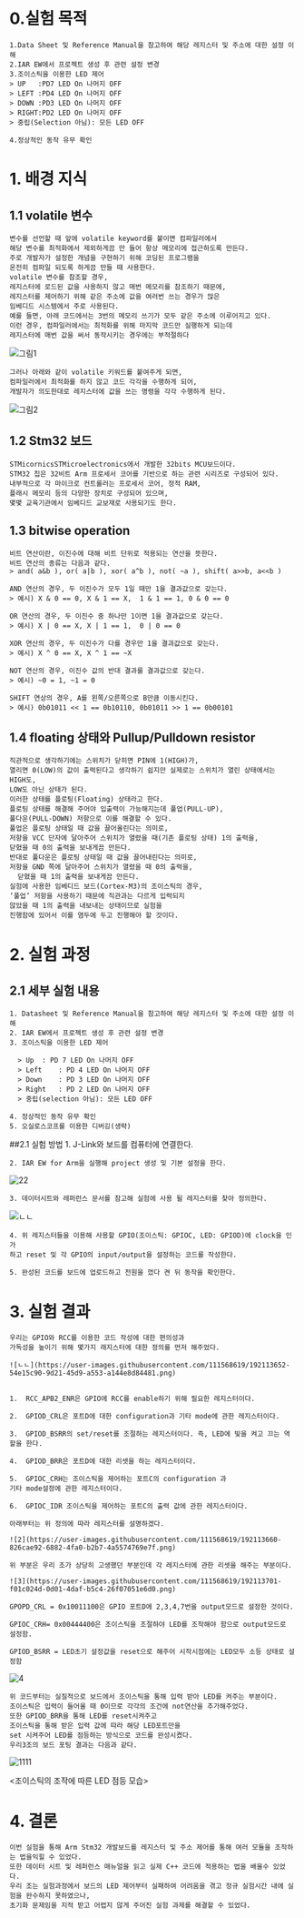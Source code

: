 # 0.실험 목적

    1.Data Sheet 및 Reference Manual을 참고하여 해당 레지스터 및 주소에 대한 설정 이해
    2.IAR EW에서 프로젝트 생성 후 관련 설정 변경
    3.조이스틱을 이용한 LED 제어
    > UP   :PD7 LED On 나머지 OFF
    > LEFT :PD4 LED On 나머지 OFF
    > DOWN :PD3 LED On 나머지 OFF
    > RIGHT:PD2 LED On 나머지 OFF
    > 중립(Selection 아님): 모든 LED OFF

    4.정상적인 동작 유무 확인

##
# 1. 배경 지식

## 1.1 volatile 변수 
    변수를 선언할 때 앞에 volatile keyword를 붙이면 컴파일러에서
    해당 변수를 최적화에서 제외하게끔 만 들어 항상 메모리에 접근하도록 만든다.
    주로 개발자가 설정한 개념을 구현하기 위해 코딩된 프로그램을 
    온전히 컴파일 되도록 하게끔 만들 때 사용한다.
    volatile 변수를 참조할 경우, 
    레지스터에 로드된 값을 사용하지 않고 매번 메모리를 참조하기 때문에,
    레지스터를 제어하기 위해 같은 주소에 값을 여러번 쓰는 경우가 많은 
    임베디드 시스템에서 주로 사용된다.
    예를 들면, 아래 코드에서는 3번의 메모리 쓰기가 모두 같은 주소에 이루어지고 있다. 
    이런 경우, 컴파일러에서는 최적화를 위해 마지막 코드만 실행하게 되는데 
    레지스터에 매번 값을 써서 동작시키는 경우에는 부적절하다
    
![그림1](https://user-images.githubusercontent.com/111568619/192113320-55142a67-4a0b-4304-bc15-89703000cef3.png)

    그러나 아래와 같이 volatile 키워드를 붙여주게 되면,
    컴파일러에서 최적화를 하지 않고 코드 각각을 수행하게 되어, 
    개발자가 의도한대로 레지스터에 값을 쓰는 명령을 각각 수행하게 된다.
    
![그림2](https://user-images.githubusercontent.com/111568619/192113326-65f744de-fbdc-48b4-9083-568941261f09.png)

## 1.2 Stm32 보드
    STMicornicsSTMicroelectronics에서 개발한 32bits MCU보드이다. 
    STM32 칩은 32비트 Arm 프로세서 코어를 기반으로 하는 관련 시리즈로 구성되어 있다. 
    내부적으로 각 마이크로 컨트롤러는 프로세서 코어, 정적 RAM,
    플래시 메모리 등의 다양한 장치로 구성되어 있으며,
    몇몇 교육기관에서 임베디드 교보재로 사용되기도 한다.
    
## 1.3 bitwise operation
    비트 연산이란, 이진수에 대해 비트 단위로 적용되는 연산을 뜻한다.
    비트 연산의 종류는 다음과 같다.
    > and( a&b ), or( a|b ), xor( a^b ), not( ~a ), shift( a>>b, a<<b )
    
    AND 연산의 경우, 두 이진수가 모두 1일 때만 1을 결과값으로 갖는다.
    > 예시) X & 0 == 0, X & 1 == X,  1 & 1 == 1, 0 & 0 == 0
    
    OR 연산의 경우, 두 이진수 중 하나만 1이면 1을 결과값으로 갖는다.
    > 예시) X | 0 == X, X | 1 == 1,  0 | 0 == 0
    
    XOR 연산의 경우, 두 이진수가 다를 경우만 1을 결과값으로 갖는다.
    > 예시) X ^ 0 == X, X ^ 1 == ~X
    
    NOT 연산의 경우, 이진수 값의 반대 결과를 결과값으로 갖는다.
    > 예시) ~0 = 1, ~1 = 0
    
    SHIFT 연상의 경우, A를 왼쪽/오른쪽으로 B만큼 이동시킨다.
    > 예시) 0b01011 << 1 == 0b10110, 0b01011 >> 1 == 0b00101
    
## 1.4 floating 상태와 Pullup/Pulldown resistor 

    직관적으로 생각하기에는 스위치가 닫히면 PIN에 1(HIGH)가, 
    열리면 0(LOW)의 값이 출력된다고 생각하기 쉽지만 실제로는 스위치가 열린 상태에서는 HIGH도, 
    LOW도 아닌 상태가 된다.
    이러한 상태를 플로팅(Floating) 상태라고 한다.
    플로팅 상태를 해결해 주어야 입출력이 가능해지는데 풀업(PULL-UP),
    풀다운(PULL-DOWN) 저항으로 이를 해결할 수 있다.
    풀업은 플로팅 상태일 때 값을 끌어올린다는 의미로, 
    저항을 VCC 단자에 달아주어 스위치가 열렸을 때(기존 플로팅 상태) 1의 출력을,
    닫혔을 때 0의 출력을 보내게끔 만든다. 
    반대로 풀다운은 플로팅 상태일 때 값을 끌어내린다는 의미로,
    저항을 GND 쪽에 달아주어 스위치가 열렸을 때 0의 출력을,
      닫혔을 때 1의 출력을 보내게끔 만든다.
    실험에 사용한 임베디드 보드(Cortex-M3)의 조이스틱의 경우,
    ‘풀업’ 저항을 사용하기 때문에 직관과는 다르게 입력되지 
    않았을 때 1의 출력을 내보내는 상태이므로 실험을 
    진행함에 있어서 이를 염두에 두고 진행해야 할 것이다.

# 2. 실험 과정
  ## 2.1 세부 실험 내용
    1. Datasheet 및 Reference Manual을 참고하여 해당 레지스터 및 주소에 대한 설정 이해
    2. IAR EW에서 프로젝트 생성 후 관련 설정 변경
    3. 조이스틱을 이용한 LED 제어
    
	  > Up	: PD 7 LED On 나머지 OFF
	  > Left	: PD 4 LED On 나머지 OFF
	  > Down	: PD 3 LED On 나머지 OFF
	  > Right	: PD 2 LED On 나머지 OFF
	  > 중립(selection 아님): 모든 LED OFF
    
    4. 정상적인 동작 유무 확인
    5. 오실로스코프를 이용한 디버깅(생략)
 ##2.1 실험 방법
    1. J-Link와 보드를 컴퓨터에 연결한다.
    
    2. IAR EW for Arm을 실행해 project 생성 및 기본 설정을 한다.
    
![22](https://user-images.githubusercontent.com/111568619/192113557-65e96c1d-a880-4f6c-bffe-71ab219d4207.png)

    3. 데이터시트와 레퍼런스 문서를 참고해 실험에 사용 될 레지스터를 찾아 정의한다.
    
![ㄴㄴ](https://user-images.githubusercontent.com/111568619/192113574-1c190f24-c5b6-4584-8c66-774fe5597b70.png)

    4. 위 레지스터들을 이용해 사용할 GPIO(조이스틱: GPIOC, LED: GPIOD)에 clock을 인가       
    하고 reset 및 각 GPIO의 input/output을 설정하는 코드를 작성한다.
    
    5. 완성된 코드를 보드에 업로드하고 전원을 껐다 켠 뒤 동작을 확인한다.
    
# 3. 실험 결과
    우리는 GPIO와 RCC를 이용한 코드 작성에 대한 편의성과 
    가독성을 높이기 위해 몇가지 래지스터에 대한 정의를 먼저 해주었다.
    
    ![ㄴㄴ](https://user-images.githubusercontent.com/111568619/192113652-54e15c90-9d21-45d9-a553-a144e8d84481.png)


    1.	RCC_APB2_ENR은 GPIO에 RCC를 enable하기 위해 필요한 레지스터이다.
    
    2.	GPIOD_CRL은 포트D에 대한 configuration과 기타 mode에 관한 레지스터이다.
    
    3.	GPIOD_BSRR의 set/reset를 조절하는 레지스터이다. 즉, LED에 빛을 켜고 끄는 역할을 한다.
    
    4.	GPIOD_BRR은 포트D에 대한 리셋을 하는 레지스터이다.
    
    5.	GPIOC_CRH는 조이스틱을 제어하는 포트C의 configuration 과 
    기타 mode설정에 관한 레지스터이다.
    
    6.	GPIOC_IDR 조이스틱을 제어하는 포트C의 출력 값에 관한 레지스터이다.
    
    아래부터는 위 정의에 따라 레지스터를 설명하겠다. 
    
    ![2](https://user-images.githubusercontent.com/111568619/192113660-826cae92-6882-4fa0-b2b7-4a5574769e7f.png)
    
    위 부분은 우리 조가 상당히 고생했던 부분인데 각 레지스터에 관한 리셋을 해주는 부분이다.
    
    ![3](https://user-images.githubusercontent.com/111568619/192113701-f01c024d-0d01-4daf-b5c4-26f07051e6d0.png)
    
    GPOPD_CRL = 0x10011100은 GPIO 포트D에 2,3,4,7번을 output모드로 설정한 것이다.
    
    GPIOC_CRH= 0x00444400은 조이스틱을 조절하야 LED를 조작해야 함으로 output모드로 설정함.
    
    GPIOD_BSRR = LED초기 설정값을 reset으로 해주어 시작시점에는 LED모두 소등 상태로 설정함

![4](https://user-images.githubusercontent.com/111568619/192113713-623a0c5b-1ed9-4c02-8890-2bf015764393.png)

    위 코드부터는 실질적으로 보드에서 조이스틱을 통해 입력 받아 LED를 켜주는 부분이다.
    조이스틱은 입력이 들어올 때 0이므로 각각의 조건에 not연산을 추가해주었다.
    또한 GPIOD_BRR을 통해 LED를 reset시켜주고 
    조이스틱을 통해 받은 입력 값에 따라 해당 LED포트만을    
    set 시켜주어 LED를 점등하는 방식으로 코드를 완성시켰다.
    우리3조의 보드 포팅 결과는 다음과 같다.
![1111](https://user-images.githubusercontent.com/111568619/192113765-f9086371-a767-46da-b0d2-c62115cd56bb.png)

<조이스틱의 조작에 따른 LED 점등 모습>

# 4. 결론

    이번 실험을 통해 Arm Stm32 개발보드를 레지스터 및 주소 제어를 통해 여러 모듈을 조작하는 법을익힐 수 있었다.
    또한 데이터 시트 및 레퍼런스 매뉴얼을 읽고 실제 C++ 코드에 적용하는 법을 배울수 있었다. 
    우리 조는 실험과정에서 보드의 LED 제어부터 실패하여 어려움을 겪고 정규 실험시간 내에 실험을 완수하지 못하였으나, 
    초기화 문제임을 지적 받고 어렵지 않게 주어진 실험 과제를 해결할 수 있었다.


